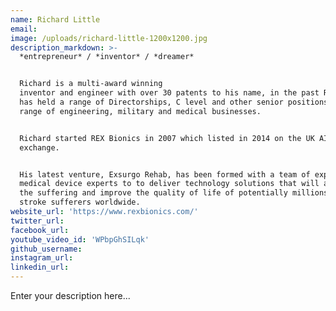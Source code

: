 ```yaml
---
name: Richard Little
email:
image: /uploads/richard-little-1200x1200.jpg
description_markdown: >-
  *entrepreneur* / *inventor* / *dreamer*


  Richard is a multi-award winning
  inventor and engineer with over 30 patents to his name, in the past Richard
  has held a range of Directorships, C level and other senior positions in a
  range of engineering, military and medical businesses.


  Richard started REX Bionics in 2007 which listed in 2014 on the UK AIM stock
  exchange.


  His latest venture, Exsurgo Rehab, has been formed with a team of experienced
  medical device experts to to deliver technology solutions that will alleviate
  the suffering and improve the quality of life of potentially millions of
  stroke sufferers worldwide.
website_url: 'https://www.rexbionics.com/'
twitter_url:
facebook_url:
youtube_video_id: 'WPbpGhSILqk'
github_username:
instagram_url:
linkedin_url:
---
```


Enter your description here...
